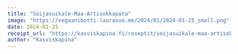 ```yaml
---
title: "Soija­suikale-Maa-Artisokka­pata"
image: "https://vegaanibotti.lauravuo.me/2024/01/2024-01-25_small.png"
date: 2024-01-25
receipt_url: "https://kasviskapina.fi/reseptit/soijasuikale-maa-artisokkapata"
author: "Kasviskapina"
---
```

